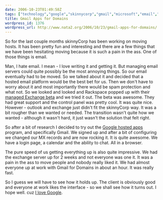 ```yaml
---
date: 2006-10-23T01:49:58Z
tags: ["technology","google","skinnycorp","gmail","microsoft","email","google-hosted-apps","gmail-for-domains","exchange","outlook"]
title: Gmail Apps for Domains
wordpress_id: 1376
wordpress_url: http://www.nata2.org/2006/10/23/gmail-apps-for-domains/
---
```


<p>So for the last couple months skinnyCorp has been working on moving hosts. It has been pretty fun and interesting and there are a few things that we have been hesitating moving because it is such a pain in the ass. One of those things is email. </p> <p>Man, I hate email. I mean - I love writing it and getting it. But managing email servers could quite possibly be the most annoying things. So our email eventually had to be moved. So we talked about it and decided that a hosted email platform would be the best bet for us. Then we don't have to worry about it and most importantly there would be spam protection and what not. So we looked and looked and Rackspace popped up with their <a href="http://www.rackspace.com/products/messaging.php">managed Exchange beta</a> and we tried it out. The beta was awesome. They had great support and the control panel was pretty cool. It was quite nice. However - outlook and exchange just didn't fit the skinnyCorp way. It was a bit rougher than we wanted or needed. The transition wasn't quite how we wanted - although it wasn't hard, it just wasn't the solution that felt right. </p> <p>So after a bit of research I decided to try out the <a href="https://www.google.com/a/">Google hosted apps</a> program, and specifically Gmail. We signed up and after a bit of configuring we changed our MX records and are now rocking it. It is quite awesome. We have a login page, a calendar and the ability to chat. All in a browser. </p> <p>The pure speed of us getting everything up is also quite impressive. We had the exchange server up for 2 weeks and not everyone was one it. It was a pain in the ass to move people and nobody really liked it. We had almost everyone up at work with Gmail for Domains in about an hour. It was really fast. </p> <p>So I guess we will have to see how it holds up. The client is obviously good and everyone at work likes the interface - so we shall see how it turns out. I hope well. cuz <a href="http://technorati.com/search/%22i%20love%20google%22">I love Google</a>. </p>
